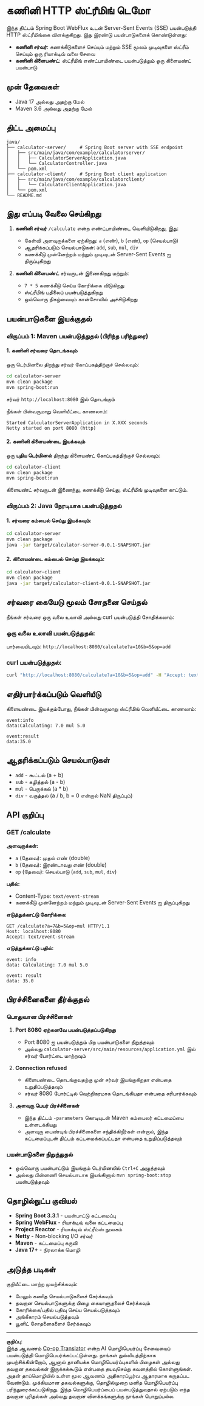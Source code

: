 <!--
CO_OP_TRANSLATOR_METADATA:
{
  "original_hash": "acd4010e430da00946a154f62847a169",
  "translation_date": "2025-10-11T11:50:16+00:00",
  "source_file": "03-GettingStarted/06-http-streaming/solution/java/README.md",
  "language_code": "ta"
}
-->
# கணினி HTTP ஸ்ட்ரீமிங் டெமோ

இந்த திட்டம் Spring Boot WebFlux உடன் Server-Sent Events (SSE) பயன்படுத்தி HTTP ஸ்ட்ரீமிங்கை விளக்குகிறது. இது இரண்டு பயன்பாடுகளைக் கொண்டுள்ளது:

- **கணினி சர்வர்**: கணக்கீடுகளைச் செய்யும் மற்றும் SSE மூலம் முடிவுகளை ஸ்ட்ரீம் செய்யும் ஒரு ரியாக்டிவ் வலை சேவை
- **கணினி கிளையண்ட்**: ஸ்ட்ரீமிங் எண்ட்பாயிண்டை பயன்படுத்தும் ஒரு கிளையண்ட் பயன்பாடு

## முன் தேவைகள்

- Java 17 அல்லது அதற்கு மேல்
- Maven 3.6 அல்லது அதற்கு மேல்

## திட்ட அமைப்பு

```
java/
├── calculator-server/     # Spring Boot server with SSE endpoint
│   ├── src/main/java/com/example/calculatorserver/
│   │   ├── CalculatorServerApplication.java
│   │   └── CalculatorController.java
│   └── pom.xml
├── calculator-client/     # Spring Boot client application
│   ├── src/main/java/com/example/calculatorclient/
│   │   └── CalculatorClientApplication.java
│   └── pom.xml
└── README.md
```

## இது எப்படி வேலை செய்கிறது

1. **கணினி சர்வர்** `/calculate` என்ற எண்ட்பாயிண்டை வெளியிடுகிறது, இது:
   - கேள்வி அளவுருக்களை ஏற்கிறது: `a` (எண்), `b` (எண்), `op` (செயல்பாடு)
   - ஆதரிக்கப்படும் செயல்பாடுகள்: `add`, `sub`, `mul`, `div`
   - கணக்கீடு முன்னேற்றம் மற்றும் முடிவுடன் Server-Sent Events ஐ திருப்புகிறது

2. **கணினி கிளையண்ட்** சர்வருடன் இணைகிறது மற்றும்:
   - `7 * 5` கணக்கீடு செய்ய கோரிக்கை விடுகிறது
   - ஸ்ட்ரீமிங் பதிலைப் பயன்படுத்துகிறது
   - ஒவ்வொரு நிகழ்வையும் கான்சோலில் அச்சிடுகிறது

## பயன்பாடுகளை இயக்குதல்

### விருப்பம் 1: Maven பயன்படுத்துதல் (பிரிந்த பரிந்துரை)

#### 1. கணினி சர்வரை தொடங்கவும்

ஒரு டெர்மினலை திறந்து சர்வர் கோப்பகத்திற்குச் செல்லவும்:

```bash
cd calculator-server
mvn clean package
mvn spring-boot:run
```

சர்வர் `http://localhost:8080` இல் தொடங்கும்

நீங்கள் பின்வருமாறு வெளியீட்டை காணலாம்:
```
Started CalculatorServerApplication in X.XXX seconds
Netty started on port 8080 (http)
```

#### 2. கணினி கிளையண்டை இயக்கவும்

ஒரு **புதிய டெர்மினல்** திறந்து கிளையண்ட் கோப்பகத்திற்குச் செல்லவும்:

```bash
cd calculator-client
mvn clean package
mvn spring-boot:run
```

கிளையண்ட் சர்வருடன் இணைந்து, கணக்கீடு செய்து, ஸ்ட்ரீமிங் முடிவுகளை காட்டும்.

### விருப்பம் 2: Java நேரடியாக பயன்படுத்துதல்

#### 1. சர்வரை கம்பைல் செய்து இயக்கவும்:

```bash
cd calculator-server
mvn clean package
java -jar target/calculator-server-0.0.1-SNAPSHOT.jar
```

#### 2. கிளையண்டை கம்பைல் செய்து இயக்கவும்:

```bash
cd calculator-client
mvn clean package
java -jar target/calculator-client-0.0.1-SNAPSHOT.jar
```

## சர்வரை கையேடு மூலம் சோதனை செய்தல்

நீங்கள் சர்வரை ஒரு வலை உலாவி அல்லது curl பயன்படுத்தி சோதிக்கலாம்:

### ஒரு வலை உலாவி பயன்படுத்துதல்:
பார்வையிடவும்: `http://localhost:8080/calculate?a=10&b=5&op=add`

### curl பயன்படுத்துதல்:
```bash
curl "http://localhost:8080/calculate?a=10&b=5&op=add" -H "Accept: text/event-stream"
```

## எதிர்பார்க்கப்படும் வெளியீடு

கிளையண்டை இயக்கும்போது, நீங்கள் பின்வருமாறு ஸ்ட்ரீமிங் வெளியீட்டை காணலாம்:

```
event:info
data:Calculating: 7.0 mul 5.0

event:result
data:35.0
```

## ஆதரிக்கப்படும் செயல்பாடுகள்

- `add` - கூட்டல் (a + b)
- `sub` - கழித்தல் (a - b)
- `mul` - பெருக்கல் (a * b)
- `div` - வகுத்தல் (a / b, b = 0 என்றால் NaN திருப்பும்)

## API குறிப்பு

### GET /calculate

**அளவுருக்கள்:**
- `a` (தேவை): முதல் எண் (double)
- `b` (தேவை): இரண்டாவது எண் (double)
- `op` (தேவை): செயல்பாடு (`add`, `sub`, `mul`, `div`)

**பதில்:**
- Content-Type: `text/event-stream`
- கணக்கீடு முன்னேற்றம் மற்றும் முடிவுடன் Server-Sent Events ஐ திருப்புகிறது

**எடுத்துக்காட்டு கோரிக்கை:**
```
GET /calculate?a=7&b=5&op=mul HTTP/1.1
Host: localhost:8080
Accept: text/event-stream
```

**எடுத்துக்காட்டு பதில்:**
```
event: info
data: Calculating: 7.0 mul 5.0

event: result
data: 35.0
```

## பிரச்சினைகளை தீர்க்குதல்

### பொதுவான பிரச்சினைகள்

1. **Port 8080 ஏற்கனவே பயன்படுத்தப்படுகிறது**
   - Port 8080 ஐ பயன்படுத்தும் பிற பயன்பாடுகளை நிறுத்தவும்
   - அல்லது `calculator-server/src/main/resources/application.yml` இல் சர்வர் போர்ட்டை மாற்றவும்

2. **Connection refused**
   - கிளையண்டை தொடங்குவதற்கு முன் சர்வர் இயங்குகிறதா என்பதை உறுதிப்படுத்தவும்
   - சர்வர் 8080 போர்ட்டில் வெற்றிகரமாக தொடங்கியதா என்பதை சரிபார்க்கவும்

3. **அளவுரு பெயர் பிரச்சினைகள்**
   - இந்த திட்டம் `-parameters` கொடியுடன் Maven கம்பைலர் கட்டமைப்பை உள்ளடக்கியது
   - அளவுரு பைண்டிங் பிரச்சினைகளை சந்திக்கிறீர்கள் என்றால், இந்த கட்டமைப்புடன் திட்டம் கட்டமைக்கப்பட்டதா என்பதை உறுதிப்படுத்தவும்

### பயன்பாடுகளை நிறுத்துதல்

- ஒவ்வொரு பயன்பாட்டும் இயங்கும் டெர்மினலில் `Ctrl+C` அழுத்தவும்
- அல்லது பின்னணி செயல்பாடாக இயங்கினால் `mvn spring-boot:stop` பயன்படுத்தவும்

## தொழில்நுட்ப குவியல்

- **Spring Boot 3.3.1** - பயன்பாட்டு கட்டமைப்பு
- **Spring WebFlux** - ரியாக்டிவ் வலை கட்டமைப்பு
- **Project Reactor** - ரியாக்டிவ் ஸ்ட்ரீம்ஸ் நூலகம்
- **Netty** - Non-blocking I/O சர்வர்
- **Maven** - கட்டமைப்பு கருவி
- **Java 17+** - நிரலாக்க மொழி

## அடுத்த படிகள்

குறியீட்டை மாற்ற முயற்சிக்கவும்:
- மேலும் கணித செயல்பாடுகளைச் சேர்க்கவும்
- தவறான செயல்பாடுகளுக்கு பிழை கையாளுதலைச் சேர்க்கவும்
- கோரிக்கை/பதில் பதிவு செய்ய செயல்படுத்தவும்
- அங்கீகாரம் செயல்படுத்தவும்
- யூனிட் சோதனைகளைச் சேர்க்கவும்

---

**குறிப்பு**:  
இந்த ஆவணம் [Co-op Translator](https://github.com/Azure/co-op-translator) என்ற AI மொழிபெயர்ப்பு சேவையைப் பயன்படுத்தி மொழிபெயர்க்கப்பட்டுள்ளது. நாங்கள் துல்லியத்திற்காக முயற்சிக்கின்றோம், ஆனால் தானியக்க மொழிபெயர்ப்புகளில் பிழைகள் அல்லது தவறான தகவல்கள் இருக்கக்கூடும் என்பதை தயவுசெய்து கவனத்தில் கொள்ளுங்கள். அதன் தாய்மொழியில் உள்ள மூல ஆவணம் அதிகாரப்பூர்வ ஆதாரமாக கருதப்பட வேண்டும். முக்கியமான தகவல்களுக்கு, தொழில்முறை மனித மொழிபெயர்ப்பு பரிந்துரைக்கப்படுகிறது. இந்த மொழிபெயர்ப்பைப் பயன்படுத்துவதால் ஏற்படும் எந்த தவறான புரிதல்கள் அல்லது தவறான விளக்கங்களுக்கு நாங்கள் பொறுப்பல்ல.